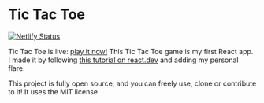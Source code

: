 # Tic Tac Toe

[![Netlify Status](https://api.netlify.com/api/v1/badges/89658aad-61c8-4269-84ba-62f47295eaf6/deploy-status)](https://app.netlify.com/sites/klrfl-tictactoe/deploys)

Tic Tac Toe is live: [play it now!](https://klrfl-tictactoe.netlify.app)
This Tic Tac Toe game is my first React app. I made it by following [this tutorial on react.dev](https://react.dev/learn/tutorial-tic-tac-toe) and adding my personal flare.

This project is fully open source, and you can freely use, clone or contribute to it! It uses the MIT license.
